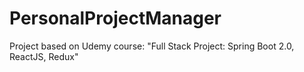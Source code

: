 # PersonalProjectManager
Project based on Udemy course: "Full Stack Project: Spring Boot 2.0, ReactJS, Redux"
